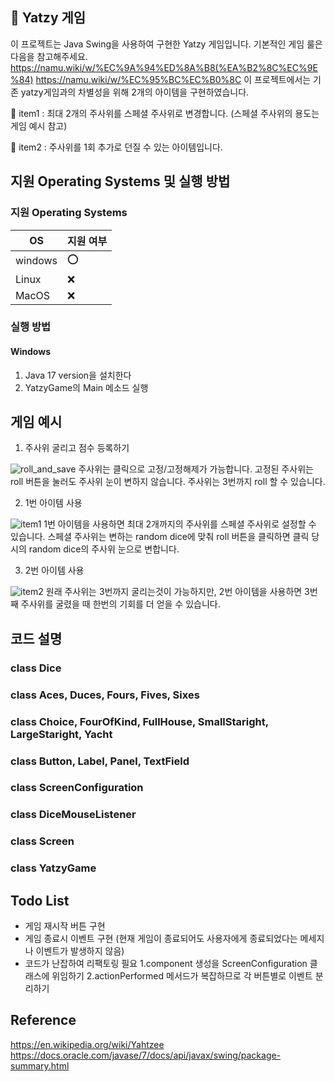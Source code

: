 ## 🎲 Yatzy 게임
이 프로젝트는 Java Swing을 사용하여 구현한 Yatzy 게임입니다.
기본적인 게임 룰은 다음을 참고해주세요.
https://namu.wiki/w/%EC%9A%94%ED%8A%B8(%EA%B2%8C%EC%9E%84)
https://namu.wiki/w/%EC%95%BC%EC%B0%8C
이 프로젝트에서는 기존 yatzy게임과의 차별성을 위해 2개의 아이템을 구현하였습니다.

🎁 item1 : 최대 2개의 주사위를 스페셜 주사위로 변경합니다.
 (스페셜 주사위의 용도는 게임 예시 참고) 

🎁 item2 : 주사위를 1회 추가로 던질 수 있는 아이템입니다.

## 지원 Operating Systems 및 실행 방법
### 지원 Operating Systems
|OS| 지원 여부 |
|-----|--------|
|windows | :o:  |
| Linux  | :x: |
|MacOS  | :x:  |

### 실행 방법
#### Windows
1. Java 17 version을 설치한다
2. YatzyGame의 Main 메소드 실행

## 게임 예시
1. 주사위 굴리고 점수 등록하기

![roll_and_save](https://github.com/Suyeong00/yatzy/assets/158289642/e4c711b5-4b42-4f54-b37f-af8123403e5f)
주사위는 클릭으로 고정/고정해제가 가능합니다.
고정된 주사위는 roll 버튼을 눌러도 주사위 눈이 변하지 않습니다.
주사위는 3번까지 roll 할 수 있습니다.

2. 1번 아이템 사용

![item1](https://github.com/Suyeong00/yatzy/assets/158289642/47339de2-24f3-45c8-a0d4-5f576a999234)
1번 아이템을 사용하면 최대 2개까지의 주사위를 스페셜 주사위로 설정할 수 있습니다.
스페셜 주사위는 변하는 random dice에 맞춰 roll 버튼을 클릭하면 클릭 당시의 random dice의 주사위 눈으로 변합니다.

3. 2번 아이템 사용

![item2](https://github.com/Suyeong00/yatzy/assets/158289642/fd853d16-6b30-42d2-a35f-6b48610d5d88)
원래 주사위는 3번까지 굴리는것이 가능하지만, 2번 아이템을 사용하면 3번째 주사위를 굴렸을 때 한번의 기회를 더 얻을 수 있습니다.

## 코드 설명
### class Dice
### class Aces, Duces, Fours, Fives, Sixes
### class Choice, FourOfKind, FullHouse, SmallStaright, LargeStaright, Yacht
### class Button, Label, Panel, TextField
### class ScreenConfiguration
### class DiceMouseListener
### class Screen
### class YatzyGame


## Todo List
- 게임 재시작 버튼 구현
- 게임 종료시 이벤트 구현 (현재 게임이 종료되어도 사용자에게 종료되었다는 메세지나 이벤트가 발생하지 않음)
- 코드가 난잡하여 리팩토링 필요 
1.component 생성을 ScreenConfiguration 클래스에 위임하기
2.actionPerformed 메서드가 복잡하므로 각 버튼별로 이벤트 분리하기

## Reference
https://en.wikipedia.org/wiki/Yahtzee
https://docs.oracle.com/javase/7/docs/api/javax/swing/package-summary.html
